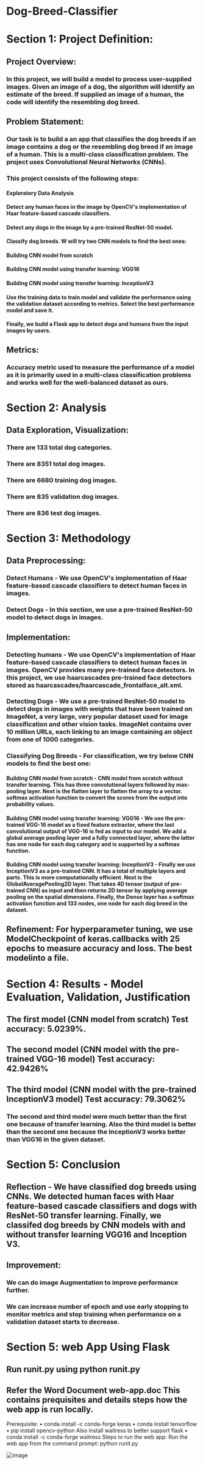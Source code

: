 # Dog-Breed-Classifier

# Section 1: Project Definition: 
## Project Overview: 
### In this project, we will build a model to process user-supplied images. Given an image of a dog, the algorithm will identify an estimate of the breed. If supplied an image of a human, the code will identify the resembling dog breed.

## Problem Statement: 
### Our task is to build a an app that classifies the dog breeds if an image contains a dog or the resembling dog breed if an image of a human. This is a multi-class classification problem. The project uses Convolutional Neural Networks (CNNs). 

### This project consists of the following steps:
#### Exploratory Data Analysis
#### Detect any human faces in the image by OpenCV's implementation of Haar feature-based cascade classifiers.
#### Detect any dogs in the image by a pre-trained ResNet-50 model.
#### Classify dog breeds. W will try two CNN models to find the best ones:
#### Building CNN model from scratch
#### Building CNN model using transfer learning: VGG16
#### Building CNN model using transfer learning: InceptionV3
#### Use the training data to train model and validate the performance using the validation dataset according to metrics. Select the best performance model and save it.
#### Finally, we build a Flask app to detect dogs and humans from the input images by users.

## Metrics: 
### Accuracy metric used to measure the performance of a model as it is primarily used in a multi-class classification problems and works well for the well-balanced dataset as ours. 

# Section 2: Analysis
## Data Exploration, Visualization: 
### There are 133 total dog categories.
### There are 8351 total dog images.
### There are 6680 training dog images.
### There are 835 validation dog images.
### There are 836 test dog images.

# Section 3: Methodology
## Data Preprocessing: 
### Detect Humans - We use OpenCV's implementation of Haar feature-based cascade classifiers to detect human faces in images. 

### Detect Dogs - In this section, we use a pre-trained ResNet-50 model to detect dogs in images. 

## Implementation: 
### Detecting humans - We use OpenCV's implementation of Haar feature-based cascade classifiers to detect human faces in images. OpenCV provides many pre-trained face detectors. In this project, we use haarcascades pre-trained face detectors stored as haarcascades/haarcascade_frontalface_alt.xml.

### Detecting Dogs - We use a pre-trained ResNet-50 model to detect dogs in images with weights that have been trained on ImageNet, a very large, very popular dataset used for image classification and other vision tasks. ImageNet contains over 10 million URLs, each linking to an image containing an object from one of 1000 categories. 

### Classifying Dog Breeds - For classification, we try below CNN models to find the best one:
#### Building CNN model from scratch - CNN model from scratch without transfer learning. This has three convolutional layers followed by max-pooling layer. Next is the flatten layer to flatten the array to a vector. softmax activation function to convert the scores from the output into probability values.

#### Building CNN model using transfer learning: VGG16 - We use the pre-trained VGG-16 model as a fixed feature extractor, where the last convolutional output of VGG-16 is fed as input to our model. We add a global average pooling layer and a fully connected layer, where the latter has one node for each dog category and is supported by a softmax function.

#### Building CNN model using transfer learning: InceptionV3 - Finally we use InceptionV3 as a pre-trained CNN. It has a total of multiple layers and parts. This is more computationally efficient. Next is the GlobalAveragePooling2D layer. That takes 4D tensor (output of pre-trained CNN) as input and then returns 2D tensor by applying average pooling on the spatial dimensions. Finally, the Dense layer has a softmax activation function and 133 nodes, one node for each dog breed in the dataset.

## Refinement: For hyperparameter tuning, we use ModelCheckpoint of keras.callbacks with 25 epochs to measure accuracy and loss. The best modelinto a file.

# Section 4: Results - Model Evaluation, Validation, Justification
## The first model (CNN model from scratch) Test accuracy: 5.0239%. 
## The second model (CNN model with the pre-trained VGG-16 model) Test accuracy: 42.9426%
## The third model (CNN model with the pre-trained InceptionV3 model) Test accuracy: 79.3062%
### The second and third model were much better than the first one because of transfer learning. Also the third model is better than the second one because the InceptionV3 works better than VGG16 in the given dataset. 

# Section 5: Conclusion
## Reflection - We have classified dog breeds using CNNs. We detected human faces with Haar feature-based cascade classifiers and dogs with ResNet-50 transfer learning. Finally, we classifed dog breeds by CNN models with and without transfer learning VGG16 and Inception V3. 

## Improvement: 
### We can do image Augmentation to improve performance further. 
### We can increase number of epoch and use early stopping to monitor metrics and stop training when performance on a validation dataset starts to decrease.

# Section 5: web App Using Flask
## Run runit.py using python runit.py
## Refer the Word Document web-app.doc This contains prequisites and details steps how the web app is run locally. 

Prerequisite: 
•	conda install -c conda-forge keras
•	conda install tensorflow
•	pip install opencv-python
Also install waitress to better support flask
•	conda install -c conda-forge waitress
Steps to run the web app: 
Run the web app from the command prompt: python runit.py

![image](https://user-images.githubusercontent.com/42642798/212484810-c1b612bc-4286-47cf-9f4f-1de2dcd36dfa.png)


